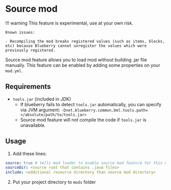 # Source mod

!!! warning
    This feature is experimental, use at your own risk.

    Known issues:

    - Recompiling the mod breaks registered values (such as items, blocks, etc) because Blueberry cannot unregister the values which were previously registered.

Source mod feature allows you to load mod without building .jar file manually.
This feature can be enabled by adding some properties on your `mod.yml`.

## Requirements
- `tools.jar` (included in JDK)
    - If blueberry fails to detect `tools.jar` automatically, you can specify via JVM argument:
      `-Dnet.blueberry.common.bml.tools.path=</absolute/path/to/tools.jar>`
    - Source mod feature will not compile the code if `tools.jar` is unavailable.

## Usage
1. Add these lines:
  ```yaml title="mod.yml"
  source: true # tells mod loader to enable source mod feature for this mod
  sourceDir: <source root that contains .java files>
  include: <additional resource directory than source mod directory>
  ```
2. Put your project directory to `mods` folder
